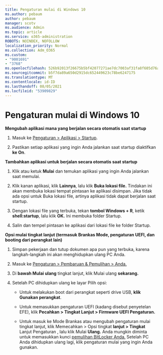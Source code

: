 ```yaml
---
title: Pengaturan mulai di Windows 10
ms.author: pebaum
author: pebaum
manager: scotv
ms.audience: Admin
ms.topic: article
ms.service: o365-administration
ROBOTS: NOINDEX, NOFOLLOW
localization_priority: Normal
ms.collection: Adm_O365
ms.custom:
- "9001691"
- "3768"
ms.openlocfilehash: 526b92013f26675b5bf42077271ae7dc7003af31fa8f605d76aea92e0ccabfa1
ms.sourcegitcommit: b5f7da89a650d2915dc652449623c78be6247175
ms.translationtype: MT
ms.contentlocale: id-ID
ms.lasthandoff: 08/05/2021
ms.locfileid: "53909829"
---
```

# <a name="startup-settings-in-windows-10"></a>Pengaturan mulai di Windows 10

**Mengubah aplikasi mana yang berjalan secara otomatis saat startup**

1. Masuk ke [Pengaturan > Aplikasi > Startup](ms-settings:startupapps?activationSource=GetHelp).

2. Pastikan setiap aplikasi yang ingin Anda jalankan saat startup diaktifkan **ke On**.

**Tambahkan aplikasi untuk berjalan secara otomatis saat startup**

1. Klik atau ketuk **Mulai** dan temukan aplikasi yang ingin Anda jalankan saat memulai.

2. Klik kanan aplikasi, klik **Lainnya**, lalu klik **Buka lokasi file.** Tindakan ini akan membuka lokasi tempat pintasan ke aplikasi disimpan. Jika tidak ada opsi untuk Buka lokasi file, artinya aplikasi tidak dapat berjalan saat startup.

3. Dengan lokasi file yang terbuka, tekan **tombol Windows + R**, ketik **shell:startup**, lalu klik **OK.** Ini membuka folder Startup.

4. Salin dan tempel pintasan ke aplikasi dari lokasi file ke folder Startup.

**Opsi mulai tingkat lanjut (termasuk Brankas Mode, pengaturan UEFI, dan booting dari perangkat lain)**

1. Simpan pekerjaan dan tutup dokumen apa pun yang terbuka, karena langkah-langkah ini akan menghidupkan ulang PC Anda.

2. Masuk ke [Pengaturan > Pembaruan & Pemulihan > Anda.](ms-settings:recovery?activationSource=GetHelp)

3. Di **bawah Mulai ulang** tingkat lanjut, klik Mulai ulang **sekarang.** 

4. Setelah PC dihidupkan ulang ke layar Pilih opsi:

    - Untuk melakukan boot dari perangkat seperti drive USB, **klik Gunakan perangkat**.

    - Untuk memasukkan pengaturan UEFI (kadang disebut penyetelan EFE), klik **Pecahkan > Tingkat Lanjut > Firmware UEFI Pengaturan.** 

    - Untuk masuk ke Mode Brankas atau mengubah pengaturan mulai tingkat lanjut, klik Memecahkan > Opsi tingkat **lanjut > Tingkat** Lanjut Pengaturan , lalu klik Mulai **Ulang.** Anda mungkin diminta untuk memasukkan kunci [pemulihan BitLocker Anda.](https://support.microsoft.com/help/4026181/windows-10-find-my-bitlocker-recovery-key) Setelah PC Anda dihidupkan ulang lagi, klik pengaturan mulai yang ingin Anda gunakan.